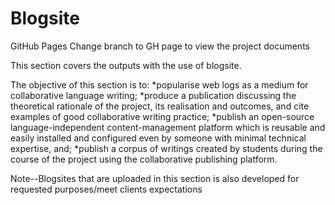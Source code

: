 # Blogsite
GitHub Pages
Change branch to GH page to view the project documents

This section covers the outputs with the use of blogsite.

The objective of this section is to:
*popularise web logs as a medium for collaborative language writing;
*produce a publication discussing the theoretical rationale of the project, its realisation and outcomes, and cite examples of good collaborative writing practice;
*publish an open-source language-independent content-management platform which is reusable and easily installed and configured even by someone with minimal technical expertise, and;
*publish a corpus of writings created by students during the course of the project using the collaborative publishing platform.

Note--Blogsites that are uploaded in this section is also developed for requested purposes/meet 
clients expectations

